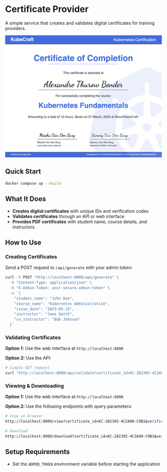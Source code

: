 # Certificate Provider

A simple service that creates and validates digital certificates for training providers.

![certificate example](assets/certificate-example.png)

## Quick Start

```bash
docker compose up --build
```

## What It Does

- **Creates digital certificates** with unique IDs and verification codes
- **Validates certificates** through an API or web interface
- **Provides PDF certificates** with student name, course details, and instructors

## How to Use

### Creating Certificates

Send a POST request to `/api/generate` with your admin token:

```bash
curl -X POST "http://localhost:8000/api/generate" \
  -H "Content-Type: application/json" \
  -H "X-Admin-Token: your-secure-admin-token" \
  -d '{
    "student_name": "John Doe",
    "course_name": "Kubernetes Administration",
    "issue_date": "2023-05-15",
    "instructor": "Jane Smith",
    "co_instructor": "Bob Johnson"
  }'
```

### Validating Certificates

**Option 1:** Use the web interface at `http://localhost:8000`

**Option 2:** Use the API:

```bash
# Simple GET request
curl "http://localhost:8000/api/validate?certificate_id=KC-202305-4C2A90-C9B1&verification_code=WEDGD0HZII0B"
```

### Viewing & Downloading

**Option 1:** Use the web interface at `http://localhost:8000`

**Option 2:** Use the following endpoints with query parameters:

```bash
# View in browser
http://localhost:8000/view?certificate_id=KC-202305-4C2A90-C9B1&verification_code=WEDGD0HZII0B
```

```bash
# Download
http://localhost:8000/download?certificate_id=KC-202305-4C2A90-C9B1&verification_code=WEDGD0HZII0B
```

## Setup Requirements

- Set the `ADMIN_TOKEN` environment variable before starting the application